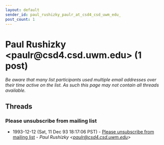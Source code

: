 ```yaml
---
layout: default
sender_id: paul_rushizky_paulr_at_csd4_csd_uwm_edu_
post_count: 1
---
```


# Paul Rushizky <paulr<span>@</span>csd4.csd.uwm.edu> (1 post)

_Be aware that many list participants used multiple email addresses over their time active on the list. As such this page may not contain all threads available._

## Threads

### Please unsubscribe from mailing list
+ 1993-12-12 (Sat, 11 Dec 93 18:17:06 PST) - [Please unsubscribe from mailing list](/archive/1993/12/8cef750503ed9f45946c682e8aaadb4c7ac5abdaeafd4174ae015fcf982b2de5) - _Paul Rushizky \<paulr@csd4.csd.uwm.edu\>_

